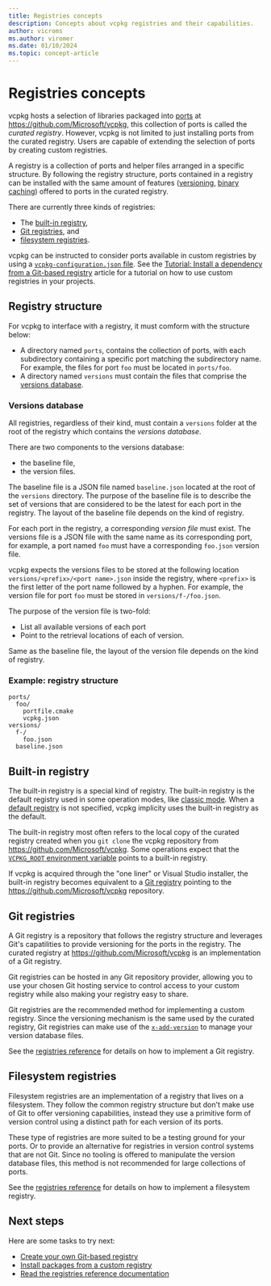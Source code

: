 ```yaml
---
title: Registries concepts
description: Concepts about vcpkg registries and their capabilities.
author: vicroms
ms.author: viromer
ms.date: 01/10/2024
ms.topic: concept-article
---
```


# Registries concepts

vcpkg hosts a selection of libraries packaged into [ports](ports.md) at
<https://github.com/Microsoft/vcpkg>, this collection of ports is called the
*curated registry*. However, vcpkg is not limited to just installing ports from
the curated registry. Users are capable of extending the selection of ports by
creating custom registries.

A registry is a collection of ports and helper files arranged in a specific
structure. By following the registry structure, ports contained in a registry
can be installed with the same amount of features
([versioning](../users/versioning.md), [binary
caching](../users/binarycaching.md)) offered to ports in the curated registry.

There are currently three kinds of registries: 

* The [built-in registry](#built-in-registry),
* [Git registries](#git-registries), and 
* [filesystem registries](#filesystem-registries).

vcpkg can be instructed to consider ports available in custom registries by
using a [`vcpkg-configuration.json`
file](../reference/vcpkg-configuration-json.md#registries). See the [Tutorial:
Install a dependency from a Git-based registry](../consume/git-registries.md)
article for a tutorial on how to use custom registries in your projects.

## Registry structure

For vcpkg to interface with a registry, it must comform with the structure
below:

* A directory named `ports`, contains the collection of ports, with each
  subdirectory containing a specific port matching the subdirectory name. For
  example, the files for port `foo` must be located in `ports/foo`.
* A directory named `versions` must contain the files that comprise the [versions
  database](#versions-database).

### Versions database

All registries, regardless of their kind, must contain a `versions` folder at the
root of the registry which contains the _versions database_.

There are two components to the versions database:

* the baseline file, 
* the version files.

The baseline file is a JSON file named `baseline.json` located at the root of
the `versions` directory. The purpose of the baseline file is to describe the
set of versions that are considered to be the latest for each port in the
registry. The layout of the baseline file depends on the kind of registry.

For each port in the registry, a corresponding _version file_ must exist.
The versions file is a JSON file with the same name as its corresponding port,
for example, a port named `foo` must have a corresponding `foo.json` version
file.

vcpkg expects the versions files to be stored at the following location
`versions/<prefix>/<port name>.json` inside the registry, where `<prefix>` is
the first letter of the port name followed by a hyphen. For example, the
version file for port `foo` must be stored in `versions/f-/foo.json`.

The purpose of the version file is two-fold:

* List all available versions of each port
* Point to the retrieval locations of each of version.

Same as the baseline file, the layout of the version file depends on the kind of
registry.

### Example: registry structure

```
ports/
  foo/
    portfile.cmake
    vcpkg.json
versions/
  f-/
    foo.json
  baseline.json
```

## Built-in registry

The built-in registry is a special kind of registry. The built-in registry
is the default registry used in some operation modes, like [classic
mode](classic-mode.md). When a [default
registry](../reference/vcpkg-configuration-json.md#default-registry) is not
specified, vcpkg implicity uses the built-in registry as the default.

The built-in registry most often refers to the local copy of the curated
registry created when you `git clone` the vcpkg repository from
<https://github.com/Microsoft/vcpkg>. Some operations expect that the
[`VCPKG_ROOT` environment variable](../users/config-environment.md#vcpkg_root)
points to a built-in registry.

If vcpkg is acquired through the "one liner" or Visual Studio installer, the
built-in registry becomes equivalent to a [Git registry](#git-registries)
pointing to the <https://github.com/Microsoft/vcpkg> repository.

## Git registries

A Git registry is a repository that follows the registry structure and leverages
Git's capatilities to provide versioning for the ports in the registry. The
curated registry at <https://github.com/Microsoft/vcpkg> is an implementation of
a Git registry.

Git registries can be hosted in any Git repository provider, allowing you to
use your chosen Git hosting service to control access to your custom registry
while also making your registry easy to share.

Git registries are the recommended method for implementing a custom registry.
Since the versioning mechanism is the same used by the curated registry, Git
registries can make use of the [`x-add-version`](../commands/add-version.md) to
manage your version database files.

See the [registries reference](../maintainers/registries.md#git-registries) for
details on how to implement a Git registry.

## Filesystem registries

Filesystem registries are an implementation of a registry that lives on a
filesystem. They follow the common registry structure but don't make use of Git
to offer versioning capabilities, instead they use a primitive form of version
control using a distinct path for each version of its ports.

These type of registries are more suited to be a testing ground for your ports.
Or to provide an alternative for registries in version control systems that are
not Git. Since no tooling is offered to manipulate the version database files,
this method is not recommended for large collections of ports.

See the [registries
reference](../maintainers/registries.md#filesystem-registries) for details on
how to implement a filesystem registry.

## Next steps

Here are some tasks to try next:

* [Create your own Git-based registry](../produce/publish-to-a-git-registry.md)
* [Install packages from a custom registry](../consume/git-registries.md)
* [Read the registries reference documentation](../maintainers/registries.md)
